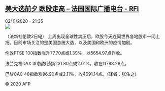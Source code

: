 <!--1604354165000-->
[美大选前夕 欧股走高 – 法国国际广播电台 - RFI](http://www.rfi.fr//cn/contenu/20201102-%E7%BE%8E%E5%A4%A7%E9%80%89%E5%89%8D%E5%A4%95-%E6%AC%A7%E8%82%A1%E8%B5%B0%E9%AB%98)
------

<div>02/11/2020 - 21:35</div><img src="https://s.rfi.fr/media/display/93c41f44-1d4e-11eb-a895-005056a964fe/w:310/p:16x9/eco0001b.201103043501.jpg"><div class="t-content__body u-clearfix"><p>（法新社伦敦2日电）    上周出现全球性卖压后，欧股今天连同世界各地股市一同上扬。目前市场关注的是美国总统大选，以及美国和欧洲的疫情加剧。</p><p>    伦敦FTSE 100指数涨升77.70点或1.39%，以5654.97点作收。</p><p>    法兰克福DAX 30指数劲扬231.80点或2.01%，收在11788.28点。</p><p>    巴黎CAC 40指数涨96.90点或2.11%，收4691.14点。（译者：张佑之）</p><p class="t-copyright">© 2020 AFP</p>        </div>
